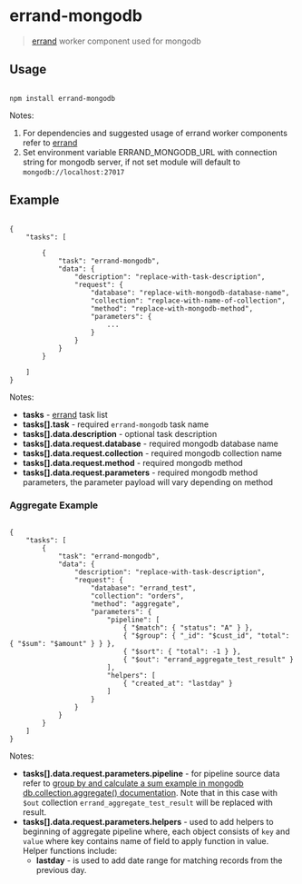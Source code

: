# errand-mongodb
> [errand](https://github.com/errandjs/errand) worker component used for mongodb

## Usage

```

npm install errand-mongodb

```

Notes:

1. For dependencies and suggested usage of errand worker components refer to [errand](https://github.com/errandjs/errand)
2. Set environment variable ERRAND_MONGODB_URL with connection string for mongodb server, if not set module will default to `mongodb://localhost:27017`

## Example

```

{
	"tasks": [

		{
			"task": "errand-mongodb",
			"data": {
				"description": "replace-with-task-description",
				"request": {
					"database": "replace-with-mongodb-database-name",
					"collection": "replace-with-name-of-collection",
					"method": "replace-with-mongodb-method",
					"parameters": {
						...
					}
				}
			}
		}

	]
}

```

Notes:

* **tasks** - [errand](https://github.com/errandjs/errand) task list
* **tasks[].task** - required `errand-mongodb` task name
* **tasks[].data.description** - optional task description
* **tasks[].data.request.database** - required mongodb database name
* **tasks[].data.request.collection** - required mongodb collection name
* **tasks[].data.request.method** - required mongodb method
* **tasks[].data.request.parameters** - required mongodb method parameters, the parameter payload will vary depending on method

### Aggregate Example 

```

{
	"tasks": [
		{
			"task": "errand-mongodb",
			"data": {
				"description": "replace-with-task-description",
				"request": {
					"database": "errand_test",
					"collection": "orders",
					"method": "aggregate",
					"parameters": {
						"pipeline": [
							{ "$match": { "status": "A" } },
							{ "$group": { "_id": "$cust_id", "total": { "$sum": "$amount" } } },
							{ "$sort": { "total": -1 } },
							{ "$out": "errand_aggregate_test_result" }
						],
						"helpers": [
							{ "created_at": "lastday" }
						]
					}
				}
			}
		}
	]
}

```

Notes:

* **tasks[].data.request.parameters.pipeline** - for pipeline source data refer to [group by and calculate a sum example in mongodb db.collection.aggregate() documentation](https://docs.mongodb.com/manual/reference/method/db.collection.aggregate/#db.collection.aggregate). Note that in this case with `$out` collection `errand_aggregate_test_result` will be replaced with result.
* **tasks[].data.request.parameters.helpers** - used to add helpers to beginning of aggregate pipeline where, each object consists of `key` and `value` where key contains name of field to apply function in value. Helper functions include:
  * **lastday** - is used to add date range for matching records from the previous day.